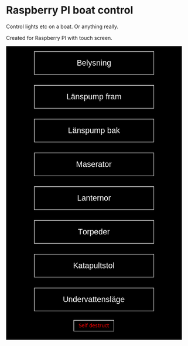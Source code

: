 # Raspberry PI boat control

Control lights etc on a boat. Or anything really.

Created for Raspberry PI with touch screen.

![](https://raw.githubusercontent.com/Znarkus/rpi-boat/main/screenshot.png)
